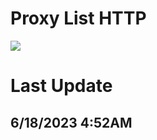 # Proxy List HTTP
<a href="#"><img src="https://img.shields.io/badge/HTTP Proxy-Checked-green" ></a>

# Last Update
## 6/18/2023 4:52AM
